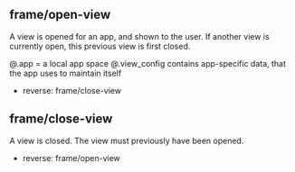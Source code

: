 frame/open-view
---------------
  A view is opened for an app, and shown to the user.
   If another view is currently open, this previous view is first closed.
   
  @.app = a local app space
  @.view_config contains app-specific data, that the app uses to maintain itself
  
  - reverse: frame/close-view

frame/close-view
----------------
  A view is closed. The view must previously have been opened.
    
  - reverse: frame/open-view